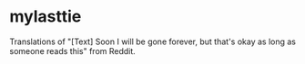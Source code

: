 # mylasttie
Translations of "[Text] Soon I will be gone forever, but that's okay as long as someone reads this" from Reddit.
